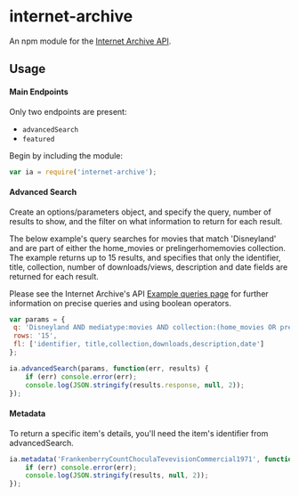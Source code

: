 # internet-archive
An npm module for the [Internet Archive API](https://archive.org/help/json.php).

## Usage

#### Main Endpoints

Only two endpoints are present:
* `advancedSearch`
* `featured`

Begin by including the module:

``` javascript
var ia = require('internet-archive');

```

#### Advanced Search

Create an options/parameters object, and specify the query, number of results to show, and the filter on what information to return for each result.

The below example's query searches for movies that match 'Disneyland' and are part of either the home_movies or prelingerhomemovies collection. The example returns up to 15 results, and specifies that only the identifier, title, collection, number of downloads/views, description and date fields are returned for each result.

Please see the Internet Archive's API [Example queries page](https://archive.org/advancedsearch.php#raw) for further information on precise queries and using boolean operators.

``` javascript
var params = {
 q: 'Disneyland AND mediatype:movies AND collection:(home_movies OR prelingerhomemovies)',
 rows: '15',
 fl: ['identifier, title,collection,downloads,description,date']
};

ia.advancedSearch(params, function(err, results) {
	if (err) console.error(err);
	console.log(JSON.stringify(results.response, null, 2));
});

```

#### Metadata

To return a specific item's details, you'll need the item's identifier from advancedSearch.

``` javascript
ia.metadata('FrankenberryCountChoculaTevevisionCommercial1971', function(err, results){
	if (err) console.error(err);
	console.log(JSON.stringify(results, null, 2));
});

```